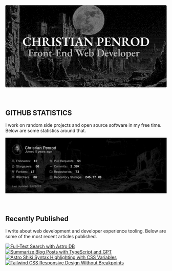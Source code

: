 
<picture>
  <source media="(prefers-color-scheme: dark)" srcset="assets/banner.dark.png?v=d1bbd17a-8530-4d15-b95d-102656d70883" width="843px" />
  <source media="(prefers-color-scheme: light)" srcset="assets/banner.light.png?v=d1bbd17a-8530-4d15-b95d-102656d70883" width="843px" />
  <img src="assets/banner.dark.png?v=d1bbd17a-8530-4d15-b95d-102656d70883" alt="Banner" width="843px" />
</picture>
<br />
<br />
<br />
<h2>GITHUB STATISTICS</h2>
<p>I work on random side projects and open source software in my free time. Below are some statistics around that.</p>
<picture>
  <source media="(prefers-color-scheme: dark)" srcset="assets/statistics.dark.png?v=d1bbd17a-8530-4d15-b95d-102656d70883" width="843px" />
  <source media="(prefers-color-scheme: light)" srcset="assets/statistics.light.png?v=d1bbd17a-8530-4d15-b95d-102656d70883" width="843px" />
  <img src="assets/statistics.dark.png?v=d1bbd17a-8530-4d15-b95d-102656d70883" alt="Github Statistics" width="843px" />
</picture>
<br />
<br />
<br />
<h2>Recently Published</h2>
<p>I write about web development and developer experience tooling. Below are some of the most recent articles published.</p>
<a href="https://christianpenrod.com/blog/full-text-search-with-astro-db"><img src="https://christianpenrod.com/blog/full-text-search-with-astro-db.png?v=d1bbd17a-8530-4d15-b95d-102656d70883" alt="Full-Text Search with Astro DB" width="421px" /></a>
<a href="https://christianpenrod.com/blog/summarize-blog-posts-with-typescript-and-gpt"><img src="https://christianpenrod.com/blog/summarize-blog-posts-with-typescript-and-gpt.png?v=d1bbd17a-8530-4d15-b95d-102656d70883" alt="Summarize Blog Posts with TypeScript and GPT" width="421px" /></a>
<a href="https://christianpenrod.com/blog/astro-shiki-syntax-highlighting-with-css-variables"><img src="https://christianpenrod.com/blog/astro-shiki-syntax-highlighting-with-css-variables.png?v=d1bbd17a-8530-4d15-b95d-102656d70883" alt="Astro Shiki Syntax Highlighting with CSS Variables" width="421px" /></a>
<a href="https://christianpenrod.com/blog/tailwindcss-responsive-design-without-breakpoints"><img src="https://christianpenrod.com/blog/tailwindcss-responsive-design-without-breakpoints.png?v=d1bbd17a-8530-4d15-b95d-102656d70883" alt="Tailwind CSS Responsive Design Without Breakpoints" width="421px" /></a>
